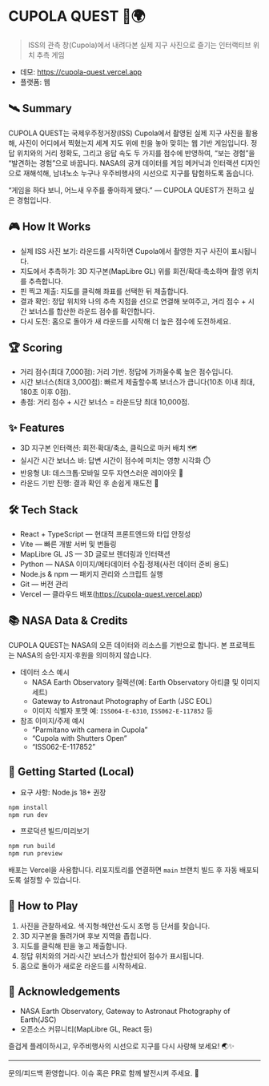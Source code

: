# CUPOLA QUEST 🚀🌍

> ISS의 관측 창(Cupola)에서 내려다본 실제 지구 사진으로 즐기는 인터랙티브 위치 추측 게임

- 데모: https://cupola-quest.vercel.app
- 플랫폼: 웹

## 🛰️ Summary
CUPOLA QUEST는 국제우주정거장(ISS) Cupola에서 촬영된 실제 지구 사진을 활용해, 사진이 어디에서 찍혔는지 세계 지도 위에 핀을 놓아 맞히는 웹 기반 게임입니다. 정답 위치와의 거리 정확도, 그리고 응답 속도 두 가지를 점수에 반영하여, “보는 경험”을 “발견하는 경험”으로 바꿉니다. NASA의 공개 데이터를 게임 메커닉과 인터랙션 디자인으로 재해석해, 남녀노소 누구나 우주비행사의 시선으로 지구를 탐험하도록 돕습니다. 

“게임을 하다 보니, 어느새 우주를 좋아하게 됐다.” — CUPOLA QUEST가 전하고 싶은 경험입니다.

## 🎮 How It Works
- 실제 ISS 사진 보기: 라운드를 시작하면 Cupola에서 촬영한 지구 사진이 표시됩니다.
- 지도에서 추측하기: 3D 지구본(MapLibre GL) 위를 회전/확대·축소하며 촬영 위치를 추측합니다.
- 핀 찍고 제출: 지도를 클릭해 좌표를 선택한 뒤 제출합니다.
- 결과 확인: 정답 위치와 나의 추측 지점을 선으로 연결해 보여주고, 거리 점수 + 시간 보너스를 합산한 라운드 점수를 확인합니다.
- 다시 도전: 홈으로 돌아가 새 라운드를 시작해 더 높은 점수에 도전하세요.

## 🏆 Scoring
- 거리 점수(최대 7,000점): 거리 기반. 정답에 가까울수록 높은 점수입니다.
- 시간 보너스(최대 3,000점): 빠르게 제출할수록 보너스가 큽니다(10초 이내 최대, 180초 이후 0점).
- 총점: 거리 점수 + 시간 보너스 = 라운드당 최대 10,000점.

## ✨ Features
- 3D 지구본 인터랙션: 회전·확대/축소, 클릭으로 마커 배치 🗺️
- 실시간 시간 보너스 바: 답변 시간이 점수에 미치는 영향 시각화 ⏱️
- 반응형 UI: 데스크톱·모바일 모두 자연스러운 레이아웃 📱
- 라운드 기반 진행: 결과 확인 후 손쉽게 재도전 🔁

## 🛠️ Tech Stack
- React + TypeScript — 현대적 프론트엔드와 타입 안정성
- Vite — 빠른 개발 서버 및 번들링
- MapLibre GL JS — 3D 글로브 렌더링과 인터랙션
- Python — NASA 이미지/메타데이터 수집·정제(사전 데이터 준비 용도)
- Node.js & npm — 패키지 관리와 스크립트 실행
- Git — 버전 관리
- Vercel — 클라우드 배포(https://cupola-quest.vercel.app)

## 📚 NASA Data & Credits
CUPOLA QUEST는 NASA의 오픈 데이터와 리소스를 기반으로 합니다. 본 프로젝트는 NASA의 승인·지지·후원을 의미하지 않습니다.

- 데이터 소스 예시
  - NASA Earth Observatory 컬렉션(예: Earth Observatory 아티클 및 이미지 세트)
  - Gateway to Astronaut Photography of Earth (JSC EOL)
  - 이미지 식별자 포맷 예: `ISS064-E-6310`, `ISS062-E-117852` 등
- 참조 이미지/주제 예시
  - “Parmitano with camera in Cupola”
  - “Cupola with Shutters Open”
  - “ISS062-E-117852”

## 🚀 Getting Started (Local)
- 요구 사항: Node.js 18+ 권장

```bash
npm install
npm run dev
```

- 프로덕션 빌드/미리보기
```bash
npm run build
npm run preview
```

배포는 Vercel을 사용합니다. 리포지토리를 연결하면 `main` 브랜치 빌드 후 자동 배포되도록 설정할 수 있습니다.

## 👀 How to Play
1) 사진을 관찰하세요. 색·지형·해안선·도시 조명 등 단서를 찾습니다.
2) 3D 지구본을 돌려가며 후보 지역을 좁힙니다.
3) 지도를 클릭해 핀을 놓고 제출합니다.
4) 정답 위치와의 거리·시간 보너스가 합산되어 점수가 표시됩니다.
5) 홈으로 돌아가 새로운 라운드를 시작하세요.

## 🙏 Acknowledgements
- NASA Earth Observatory, Gateway to Astronaut Photography of Earth(JSC)
- 오픈소스 커뮤니티(MapLibre GL, React 등)

즐겁게 플레이하시고, 우주비행사의 시선으로 지구를 다시 사랑해 보세요! 🌏✨

---
문의/피드백 환영합니다. 이슈 혹은 PR로 함께 발전시켜 주세요. 🙌
